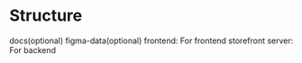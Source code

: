 # Structure

docs(optional)
figma-data(optional)
frontend: For frontend storefront
server: For backend

